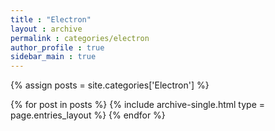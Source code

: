 ```yaml
---
title : "Electron"
layout : archive
permalink : categories/electron
author_profile : true
sidebar_main : true
---
```


{% assign posts = site.categories['Electron'] %}

{% for post in posts %}
    {% include archive-single.html type = page.entries_layout %}
{% endfor %}
